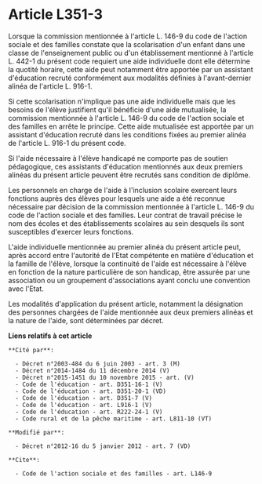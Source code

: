 # Article L351-3

Lorsque la commission mentionnée à l'article L. 146-9 du code de l'action sociale et des familles constate que la
scolarisation d'un enfant dans une classe de l'enseignement public ou d'un établissement mentionné à l'article L. 442-1 du
présent code requiert une aide individuelle dont elle détermine la quotité horaire, cette aide peut notamment être apportée
par un assistant d'éducation recruté conformément aux modalités définies à l'avant-dernier alinéa de l'article L. 916-1. 

Si cette scolarisation n'implique pas une aide individuelle mais que les besoins de l'élève justifient qu'il bénéficie d'une
aide mutualisée, la commission mentionnée à l'article L. 146-9 du code de l'action sociale et des familles en arrête le
principe. Cette aide mutualisée est apportée par un assistant d'éducation recruté dans les conditions fixées au premier
alinéa de l'article L. 916-1 du présent code. 

Si l'aide nécessaire à l'élève handicapé ne comporte pas de soutien pédagogique, ces assistants d'éducation mentionnés aux
deux premiers alinéas du présent article peuvent être recrutés sans condition de diplôme. 

Les personnels en charge de l'aide à l'inclusion scolaire exercent leurs fonctions auprès des élèves pour lesquels une aide a
été reconnue nécessaire par décision de la commission mentionnée à l'article L. 146-9 du code de l'action sociale et des
familles. Leur contrat de travail précise le nom des écoles et des établissements scolaires au sein desquels ils sont
susceptibles d'exercer leurs fonctions. 

L'aide individuelle mentionnée au premier alinéa du présent article peut, après accord entre     l'autorité de l'Etat
compétente en matière d'éducation  et la famille de l'élève, lorsque la continuité de l'aide est nécessaire à l'élève en
fonction de la nature particulière de son handicap, être assurée par une association ou un groupement d'associations ayant
conclu une convention avec l'Etat. 

Les modalités d'application du présent article, notamment la désignation des personnes chargées de l'aide mentionnée aux deux
premiers alinéas et la nature de l'aide, sont déterminées par décret.

**Liens relatifs à cet article**

	**Cité par**:

	  - Décret n°2003-484 du 6 juin 2003 - art. 3 (M)
	  - Décret n°2014-1484 du 11 décembre 2014 (V)
	  - Décret n°2015-1451 du 10 novembre 2015 - art. (V)
	  - Code de l'éducation - art. D351-16-1 (V)
	  - Code de l'éducation - art. D351-20-1 (VD)
	  - Code de l'éducation - art. D351-7 (V)
	  - Code de l'éducation - art. L916-1 (V)
	  - Code de l'éducation - art. R222-24-1 (V)
	  - Code rural et de la pêche maritime - art. L811-10 (VT)

	**Modifié par**:

	  - Décret n°2012-16 du 5 janvier 2012 - art. 7 (VD)

	**Cite**:

	  - Code de l'action sociale et des familles - art. L146-9
